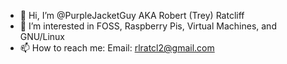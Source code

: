 - 👋 Hi, I’m @PurpleJacketGuy AKA Robert (Trey) Ratcliff
- 👀 I’m interested in FOSS, Raspberry Pis, Virtual Machines, and GNU/Linux
- 📫 How to reach me: Email: rlratcl2@gmail.com

<!---
PurpleJacketGuy/PurpleJacketGuy is a ✨ special ✨ repository because its `README.md` (this file) appears on your GitHub profile.
You can click the Preview link to take a look at your changes.
--->
